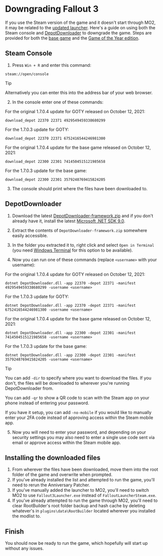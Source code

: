 # Downgrading Fallout 3
If you use the Steam version of the game and it doesn't start through MO2, it may be related to the [updated launcher](https://store.steampowered.com/news/app/22370/view/4160842270244401930?l=english). Here's a guide on using both the Steam console and [DepotDownloader](https://github.com/SteamRE/DepotDownloader) to downgrade the game. Steps are provided for both the [base game](https://store.steampowered.com/app/22300/Fallout_3/) and the [Game of the Year edition](https://store.steampowered.com/app/22370/Fallout_3_Game_of_the_Year_Edition/).

## Steam Console
1. Press `Win + R` and enter this command:
```
steam://open/console
```
> [!tip]
> Alternatively you can enter this into the address bar of your web browser.

2. In the console enter one of these commands:

For the original 1.7.0.4 update for GOTY released on October 12, 2021:
```
download_depot 22370 22371 4929549459338680299
```

For the 1.7.0.3 update for GOTY:
```
download_depot 22370 22371 6752416544246981300
```

For the original 1.7.0.4 update for the base game released on October 12, 2021:
```
download_depot 22300 22301 7414504515121985658
```

For the 1.7.0.3 update for the base game:
```
download_depot 22300 22301 3579248769415824205
```

3. The console should print where the files have been downloaded to.

## DepotDownloader
1. Download the latest [DepotDownloader-framework.zip](https://github.com/SteamRE/DepotDownloader/releases/latest) and if you don't already have it, install the latest [Microsoft .NET SDK 9.0](https://dotnet.microsoft.com/en-us/download/dotnet/9.0).

2. Extract the contents of `DepotDownloader-framework.zip` somewhere easily accessible.

3. In the folder you extracted it to, right click and select `Open in Terminal` (you need [Windows Terminal](https://aka.ms/terminal) for this option to be available).

4. Now you can run one of these commands (replace `<username>` with your username):

For the original 1.7.0.4 update for GOTY released on October 12, 2021:
```
dotnet DepotDownloader.dll -app 22370 -depot 22371 -manifest 4929549459338680299 -username <username>
```

For the 1.7.0.3 update for GOTY:
```
dotnet DepotDownloader.dll -app 22370 -depot 22371 -manifest 6752416544246981300 -username <username>
```

For the original 1.7.0.4 update for the base game released on October 12, 2021:
```
dotnet DepotDownloader.dll -app 22300 -depot 22301 -manifest 7414504515121985658 -username <username>
```

For the 1.7.0.3 update for the base game:
```
dotnet DepotDownloader.dll -app 22300 -depot 22301 -manifest 3579248769415824205 -username <username>
```

> [!tip]
> You can add `-dir` to specify where you want to download the files. If you don't, the files will be downloaded to wherever you're running DepotDownloader from.
> 
> You can add `-qr` to show a QR code to scan with the Steam app on your phone instead of entering your password.
>
> If you have it setup, you can add `-no-mobile` if you would like to manually enter your 2FA code instead of approving access within the Steam mobile app.

5. Now you will need to enter your password, and depending on your security settings you may also need to enter a single use code sent via email or approve access within the Steam mobile app.

## Installing the downloaded files
1. From wherever the files have been downloaded, move them into the root folder of the game and overwrite when prompted.
2. If you've already installed the list and attempted to run the game, you'll need to rerun the Anniversary Patcher.
3. If you've manually added the launcher to MO2, you'll need to switch MO2 to use `Fallout3Launcher.exe` instead of `FalloutLauncherSteam.exe`.
4. If you've already attempted to run the game through MO2, you'll need to clear RootBuilder's root folder backup and hash cache by deleting whatever's in `plugins\data\RootBuilder` located wherever you installed the modlist to.

## Finish
You should now be ready to run the game, which hopefully will start up without any issues.

